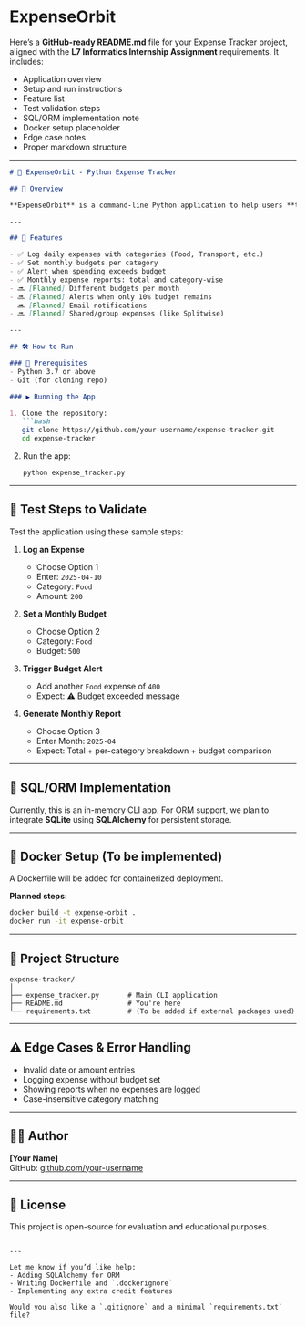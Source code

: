 # ExpenseOrbit
Here’s a **GitHub-ready README.md** file for your Expense Tracker project, aligned with the **L7 Informatics Internship Assignment** requirements. It includes:

- Application overview
- Setup and run instructions
- Feature list
- Test validation steps
- SQL/ORM implementation note
- Docker setup placeholder
- Edge case notes
- Proper markdown structure

---

```markdown
# 💸 ExpenseOrbit - Python Expense Tracker

## 📌 Overview

**ExpenseOrbit** is a command-line Python application to help users **track daily expenses**, **set monthly budgets**, and **generate spending reports**. This is developed as part of the **L7 Informatics Internship Program Assignment**.

---

## 🚀 Features

- ✅ Log daily expenses with categories (Food, Transport, etc.)
- ✅ Set monthly budgets per category
- ✅ Alert when spending exceeds budget
- ✅ Monthly expense reports: total and category-wise
- 🔜 [Planned] Different budgets per month
- 🔜 [Planned] Alerts when only 10% budget remains
- 🔜 [Planned] Email notifications
- 🔜 [Planned] Shared/group expenses (like Splitwise)

---

## 🛠️ How to Run

### 🔧 Prerequisites
- Python 3.7 or above
- Git (for cloning repo)

### ▶️ Running the App

1. Clone the repository:
   ```bash
   git clone https://github.com/your-username/expense-tracker.git
   cd expense-tracker
   ```

2. Run the app:
   ```bash
   python expense_tracker.py
   ```

---

## 🧪 Test Steps to Validate

Test the application using these sample steps:

1. **Log an Expense**
   - Choose Option 1
   - Enter: `2025-04-10`
   - Category: `Food`
   - Amount: `200`

2. **Set a Monthly Budget**
   - Choose Option 2
   - Category: `Food`
   - Budget: `500`

3. **Trigger Budget Alert**
   - Add another `Food` expense of `400`
   - Expect: ⚠ Budget exceeded message

4. **Generate Monthly Report**
   - Choose Option 3
   - Enter Month: `2025-04`
   - Expect: Total + per-category breakdown + budget comparison

---

## 🧾 SQL/ORM Implementation

Currently, this is an in-memory CLI app. For ORM support, we plan to integrate **SQLite** using **SQLAlchemy** for persistent storage.

---

## 🐳 Docker Setup (To be implemented)

A Dockerfile will be added for containerized deployment.

**Planned steps:**
```bash
docker build -t expense-orbit .
docker run -it expense-orbit
```

---

## 📂 Project Structure

```
expense-tracker/
│
├── expense_tracker.py       # Main CLI application
├── README.md                # You're here
└── requirements.txt         # (To be added if external packages used)
```

---

## ⚠️ Edge Cases & Error Handling

- Invalid date or amount entries
- Logging expense without budget set
- Showing reports when no expenses are logged
- Case-insensitive category matching

---

## 👨‍💻 Author

**[Your Name]**  
GitHub: [github.com/your-username](https://github.com/your-username)

---

## 📄 License

This project is open-source for evaluation and educational purposes.

```

---

Let me know if you’d like help:
- Adding SQLAlchemy for ORM
- Writing Dockerfile and `.dockerignore`
- Implementing any extra credit features

Would you also like a `.gitignore` and a minimal `requirements.txt` file?
